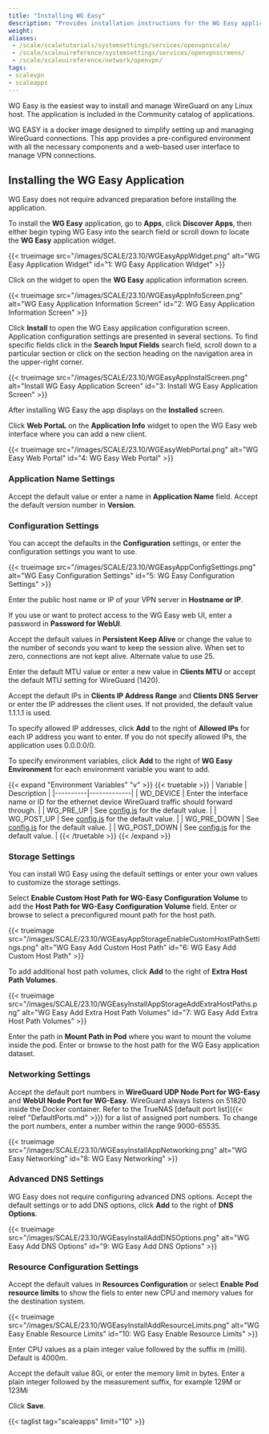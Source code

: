 ```yaml
---
title: "Installing WG Easy"
description: "Provides installation instructions for the WG Easy application."
weight:
aliases:
 - /scale/scaletutorials/systemsettings/services/openvpnscale/
 - /scale/scaleuireference/systemsettings/services/openvpnscreens/
 - /scale/scaleuireference/network/openvpn/
tags:
- scalevpn
- scaleapps
---
```



WG Easy is the easiest way to install and manage WireGuard on any Linux host. 
The application is included in the Community catalog of applications.

WG EASY is a docker image designed to simplify setting up and managing WireGuard connections. This app provides a pre-configured environment with all the necessary components and a web-based user interface to manage VPN connections.

## Installing the WG Easy Application 
WG Easy does not require advanced preparation before installing the application.

To install the **WG Easy** application, go to **Apps**, click **Discover Apps**, then either begin typing WG Easy into the search field or scroll down to locate the **WG Easy** application widget.

{{< trueimage src="/images/SCALE/23.10/WGEasyAppWidget.png" alt="WG Easy Application Widget" id="1: WG Easy Application Widget" >}}

Click on the widget to open the **WG Easy** application information screen. 

{{< trueimage src="/images/SCALE/23.10/WGEasyAppInfoScreen.png" alt="WG Easy Application Information Screen" id="2: WG Easy Application Information Screen" >}}

Click **Install** to open the WG Easy application configuration screen.
Application configuration settings are presented in several sections. 
To find specific fields click in the **Search Input Fields** search field, scroll down to a particular section or click on the section heading on the navigation area in the upper-right corner.

{{< trueimage src="/images/SCALE/23.10/WGEasyAppInstalScreen.png" alt="Install WG Easy Application Screen" id="3: Install WG Easy Application Screen" >}}

After installing WG Easy the app displays on the **Installed** screen.

Click **Web PortaL** on the **Application Info** widget to open the WG Easy web interface where you can add a new client.

{{< trueimage src="/images/SCALE/23.10/WGEasyWebPortal.png" alt="WG Easy Web Portal" id="4: WG Easy Web Portal" >}}

### Application Name Settings

Accept the default value or enter a name in **Application Name** field. 
Accept the default version number in **Version**.

### Configuration Settings

You can accept the defaults in the **Configuration** settings, or enter the configuration settings you want to use. 

{{< trueimage src="/images/SCALE/23.10/WGEasyAppConfigSettings.png" alt="WG Easy Configuration Settings" id="5: WG Easy Configuration Settings" >}} 

Enter the public host name or IP of your VPN server in **Hostname or IP**.

If you use or want to protect access to the WG Easy web UI, enter a password in **Password for WebUI**.

Accept the default values in **Persistent Keep Alive** or change the value to the number of seconds you want to keep the session alive. 
When set to zero, connections are not kept alive. Alternate value to use 25.

Enter the default MTU value or enter a new value in **Clients MTU** or accept the default MTU setting for WireGuard (1420).
 
Accept the default IPs in **Clients IP Address Range** and **Clients DNS Server** or enter the IP addresses the client uses. If not provided, the default value 1.1.1.1 is used.

To specify allowed IP addresses, click **Add** to the right of **Allowed IPs** for each IP address you want to enter. 
If you do not specify allowed IPs, the application uses 0.0.0.0/0.

To specify environment variables, click **Add** to the right of **WG Easy Environment** for each environment variable you want to add. 

{{< expand "Environment Variables" "v" >}}
{{< truetable >}}
| Variable | Description |
|----------|-------------|
| WD_DEVICE | Enter the interface name or ID for the ethernet device WireGuard traffic should forward through. |
| WG_PRE_UP | See [config.js](https://github.com/WeeJeWel/wg-easy/blob/master/src/config.js#L19) for the default value. |
| WG_POST_UP | See [config.js](https://github.com/WeeJeWel/wg-easy/blob/master/src/config.js#L19) for the default value. |
| WG_PRE_DOWN | See [config.js](https://github.com/WeeJeWel/wg-easy/blob/master/src/config.js#L19) for the default value. |
| WG_POST_DOWN | See [config.js](https://github.com/WeeJeWel/wg-easy/blob/master/src/config.js#L19) for the default value. |
{{< /truetable >}}
{{< /expand >}}

### Storage Settings
You can install WG Easy using the default settings or enter your own values to customize the storage settings. 

Select **Enable Custom Host Path for WG-Easy Configuration Volume** to add the **Host Path for WG-Easy Configuration Volume** field. 
Enter or browse to select a preconfigured mount path for the host path.

{{< trueimage src="/images/SCALE/23.10/WGEasyAppStorageEnableCustomHostPathSettings.png" alt="WG Easy Add Custom Host Path" id="6: WG Easy Add Custom Host Path" >}} 

To add additional host path volumes, click **Add** to the right of **Extra Host Path Volumes**. 

{{< trueimage src="/images/SCALE/23.10/WGEasyInstallAppStorageAddExtraHostPaths.png" alt="WG Easy Add Extra Host Path Volumes" id="7: WG Easy Add Extra Host Path Volumes" >}} 

Enter the path in **Mount Path in Pod** where you want to mount the volume inside the pod. 
Enter or browse to the host path for the WG Easy application dataset.

### Networking Settings

Accept the default port numbers in **WireGuard UDP Node Port for WG-Easy** and **WebUI Node Port for WG-Easy**. 
WireGuard always listens on 51820 inside the Docker container. 
Refer to the TrueNAS [default port list]({{< relref "DefaultPorts.md" >}}) for a list of assigned port numbers.
To change the port numbers, enter a number within the range 9000-65535. 

{{< trueimage src="/images/SCALE/23.10/WGEasyInstallAppNetworking.png" alt="WG Easy Networking" id="8: WG Easy Networking" >}} 

### Advanced DNS Settings
WG Easy does not require configuring advanced DNS options. 
Accept the default settings or to add DNS options, click **Add** to the right of **DNS Options**.

{{< trueimage src="/images/SCALE/23.10/WGEasyInstallAddDNSOptions.png" alt="WG Easy Add DNS Options" id="9: WG Easy Add DNS Options" >}} 

### Resource Configuration Settings

Accept the default values in **Resources Configuration** or select **Enable Pod resource limits** to show the fiels to enter new CPU and memory values for the destination system.

{{< trueimage src="/images/SCALE/23.10/WGEasyInstallAddResourceLimits.png" alt="WG Easy Enable Resource Limits" id="10: WG Easy Enable Resource Limits" >}}

Enter CPU values as a plain integer value followed by the suffix m (milli). Default is 4000m.

Accept the default value 8Gi, or enter the memory limit in bytes. Enter a plain integer followed by the measurement suffix, for example 129M or 123Mi

Click **Save**.

{{< taglist tag="scaleapps" limit="10" >}}

